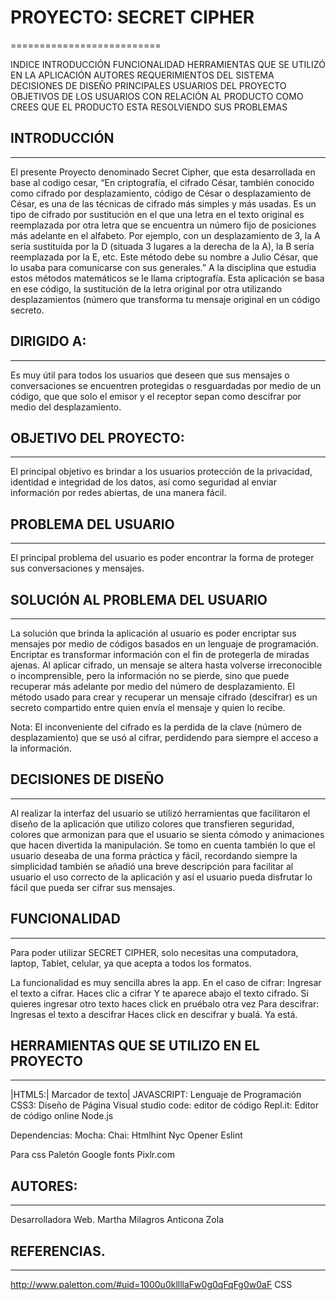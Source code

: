 # PROYECTO: SECRET CIPHER
==========================

INDICE
INTRODUCCIÓN
FUNCIONALIDAD
HERRAMIENTAS QUE SE UTILIZÓ EN LA APLICACIÓN
AUTORES
REQUERIMIENTOS DEL SISTEMA
DECISIONES DE DISEÑO
PRINCIPALES USUARIOS DEL PROYECTO
OBJETIVOS DE LOS USUARIOS CON RELACIÓN AL PRODUCTO
COMO CREES QUE EL PRODUCTO ESTA RESOLVIENDO SUS PROBLEMAS


## INTRODUCCIÓN
----------------
El presente Proyecto denominado Secret Cipher,  que esta desarrollada en base al codigo cesar, “En criptografía, el cifrado César, también conocido como cifrado por desplazamiento, código de César o desplazamiento de César, es una de las técnicas de cifrado más simples y más usadas. Es un tipo de cifrado por sustitución en el que una letra en el texto original es reemplazada por otra letra que se encuentra un número fijo de posiciones más adelante en el alfabeto. Por ejemplo, con un desplazamiento de 3, la A sería sustituida por la D (situada 3 lugares a la derecha de la A), la B sería reemplazada por la E, etc. Este método debe su nombre a Julio César, que lo usaba para comunicarse con sus generales.” A la disciplina que estudia estos métodos matemáticos se le llama criptografía.
Esta aplicación se basa en ese código, la sustitución de la letra original por otra utilizando desplazamientos (número que transforma tu mensaje original en un código secreto. 

## DIRIGIDO A:
-------------
Es muy útil para todos los usuarios que deseen que sus mensajes o conversaciones se encuentren protegidas o resguardadas por medio de un código, que que solo el emisor y el receptor sepan como descifrar por medio del desplazamiento.


## OBJETIVO DEL PROYECTO:
------------------------

El principal objetivo es brindar a los usuarios protección de la privacidad, identidad e integridad de los datos, así como seguridad al enviar información por redes abiertas, de una manera fácil.


## PROBLEMA DEL USUARIO
------------------------
El principal problema del usuario es poder encontrar la forma de proteger sus conversaciones y mensajes.

## SOLUCIÓN AL PROBLEMA DEL USUARIO
----------------------------------
La solución que brinda la aplicación al usuario es poder encriptar sus mensajes por medio de códigos basados en un lenguaje de programación. Encriptar es transformar información con el fin de protegerla de miradas ajenas. Al aplicar cifrado, un mensaje se altera hasta volverse irreconocible o incomprensible, pero la información no se pierde, sino que puede recuperar más adelante por medio del número de desplazamiento. El método usado para crear y recuperar un mensaje cifrado (descifrar) es un secreto compartido entre quien envía el mensaje y quien lo recibe. 

Nota: El inconveniente del cifrado es la perdida  de la clave (número de desplazamiento) que se usó al cifrar, perdidendo para siempre el acceso a la información.


## DECISIONES DE DISEÑO
-----------------------
Al realizar la interfaz del usuario se utilizó herramientas que facilitaron el diseño de la aplicación que utilizo colores que transfieren seguridad, colores que armonizan para que el usuario se sienta cómodo y animaciones que hacen divertida la manipulación. Se tomo en cuenta también lo que el usuario deseaba de una forma práctica y fácil, recordando siempre la simplicidad también se añadió una breve descripción para facilitar al usuario el uso correcto de la aplicación y así el usuario pueda disfrutar lo fácil que pueda ser cifrar sus mensajes.


## FUNCIONALIDAD
----------------

Para poder utilizar SECRET CIPHER, solo necesitas una computadora, laptop, Tablet, celular, ya que acepta a todos los formatos.

La funcionalidad es muy sencilla abres la app.
En el caso de cifrar:
Ingresar el texto a cifrar. 
Haces clic a cifrar
Y te aparece abajo el texto cifrado.
Si quieres ingresar otro texto haces click en pruébalo otra vez
Para descifrar:
Ingresas el texto a descifrar
Haces click en descifrar y bualá. Ya está.

## HERRAMIENTAS QUE SE UTILIZO EN EL PROYECTO
---------------------------------------------

|HTML5:| Marcador de texto|
JAVASCRIPT: Lenguaje de Programación
CSS3: Diseño de Página
Visual studio code: editor de código
Repl.it: Editor de código online
Node.js

Dependencias:
Mocha: 
Chai:
Htmlhint
Nyc
Opener
Eslint

Para css
Paletón
Google fonts
Pixlr.com

## AUTORES:
-----------
Desarrolladora Web. Martha Milagros Anticona Zola


## REFERENCIAS.
--------------
http://www.paletton.com/#uid=1000u0kllllaFw0g0qFqFg0w0aF CSS



